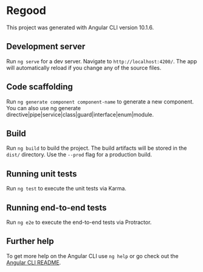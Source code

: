 # Regood
This project was generated with Angular CLI version 10.1.6.

## Development server
Run <code>ng serve</code> for a dev server. Navigate to <code>http://localhost:4200/</code>. The app will automatically reload if you change any of the source files.

## Code scaffolding
Run <code>ng generate component component-name</code> to generate a new component. You can also use ng generate directive|pipe|service|class|guard|interface|enum|module.

## Build
Run <code>ng build</code> to build the project. The build artifacts will be stored in the <code>dist/</code> directory. Use the <code>--prod</code> flag for a production build.

## Running unit tests
Run <code>ng test</code> to execute the unit tests via Karma.

## Running end-to-end tests
Run <code>ng e2e</code> to execute the end-to-end tests via Protractor.

## Further help
To get more help on the Angular CLI use <code>ng help</code> or go check out the <a href="https://github.com/angular/angular-cli/blob/master/README.md">Angular CLI README</a>.
